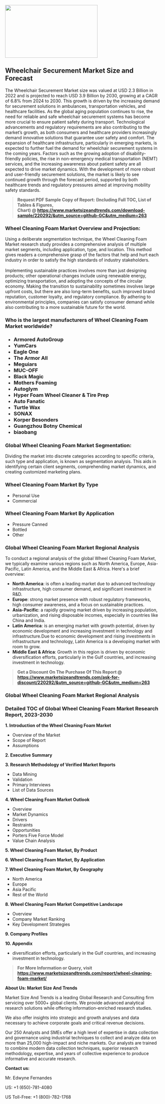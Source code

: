 <p><img class="alignnone size-medium wp-image-20088" src="https://ffe5etoiles.com/wp-content/uploads/2024/12/MST1-300x171.png" alt="" width="300" height="171" /></p><h2>Wheelchair Securement Market Size and Forecast</h2><p>The Wheelchair Securement Market size was valued at USD 2.3 Billion in 2022 and is projected to reach USD 3.9 Billion by 2030, growing at a CAGR of 6.8% from 2024 to 2030. This growth is driven by the increasing demand for securement solutions in ambulances, transportation vehicles, and healthcare facilities. As the global aging population continues to rise, the need for reliable and safe wheelchair securement systems has become more crucial to ensure patient safety during transport. Technological advancements and regulatory requirements are also contributing to the market’s growth, as both consumers and healthcare providers increasingly demand innovative solutions that guarantee user safety and comfort. The expansion of healthcare infrastructure, particularly in emerging markets, is expected to further fuel the demand for wheelchair securement systems in the coming years. Factors such as the growing adoption of disability-friendly policies, the rise in non-emergency medical transportation (NEMT) services, and the increasing awareness about patient safety are all expected to drive market dynamics. With the development of more robust and user-friendly securement solutions, the market is likely to see continued growth through the forecast period, supported by both healthcare trends and regulatory pressures aimed at improving mobility safety standards.</p><blockquote id="" class=""><strong>Request PDF Sample Copy of Report: (Including Full TOC, List of Tables &amp; Figures, Chart)&nbsp;@&nbsp;<strong><a href="https://www.marketsizeandtrends.com/download-sample/220292/&utm_source=github-GC&utm_medium=263" target="_blank">https://www.marketsizeandtrends.com/download-sample/220292/&utm_source=github-GC&utm_medium=263</a></strong></strong></blockquote><h3 id="" class="">Wheel Cleaning Foam Market&nbsp;Overview and Projection:</h3><p id="" class="">Using a deliberate segmentation technique, the Wheel Cleaning Foam Market research study provides a comprehensive analysis of multiple market segments, including application, type, and location. This method gives readers a comprehensive grasp of the factors that help and hurt each industry in order to satisfy the high standards of industry stakeholders. <br /> <br />Implementing sustainable practices involves more than just designing products; other operational changes include using renewable energy, optimizing transportation, and adopting the concepts of the circular economy. Making the transition to sustainability sometimes involves large upfront costs, but there are also long-term benefits, such improved brand reputation, customer loyalty, and regulatory compliance. By adhering to environmental principles, companies can satisfy consumer demand while also contributing to a more sustainable future for the world.</p><h3 id="" class="">Who is the largest manufacturers of&nbsp;Wheel Cleaning Foam Market worldwide?</h3><h3 class=""><p><ul><li>Armored AutoGroup </li><li> YumCars </li><li> Eagle One </li><li> The Armor All </li><li> Meguiars </li><li> MUC-OFF </li><li> Black Magic </li><li> Mothers Foaming </li><li> Autoglym </li><li> Hyper Foam Wheel Cleaner & Tire Prep </li><li> Auto Fanatic </li><li> Turtle Wax </li><li> SONAX </li><li> Korper Besonders </li><li> Guangzhou Botny Chemical </li><li> biaobang</li></ul></p></h3><h3 id="" class="">Global&nbsp;Wheel Cleaning Foam Market Segmentation:</h3><p id="" class="">Dividing the market into discrete categories according to specific criteria, such type and application, is known as segmentation analysis. This aids in identifying certain client segments, comprehending market dynamics, and creating customized marketing plans.</p><h3 id="" class="">Wheel Cleaning Foam Market&nbsp;By Type</h3><p><p><ul><li>Personal Use</li><li> Commercial</p></li></ul></p></p><h3 id="" class="">Wheel Cleaning Foam Market&nbsp;By Application</h3><p class=""><p><ul><li>Pressure Canned</li><li> Bottled</li><li> Other</li></ul></p></p><h3 id="" class="">Global Wheel Cleaning Foam Market Regional Analysis</h3><p id="" class="">To conduct a regional analysis of the global Wheel Cleaning Foam Market, we typically examine various regions such as North America, Europe, Asia-Pacific, Latin America, and the Middle East &amp; Africa. Here's a brief overview:</p><ul><li><strong>North America</strong>: is often a leading market due to advanced technology infrastructure, high consumer demand, and significant investment in R&amp;D.</li><li><strong>Europe</strong>: strong market presence with robust regulatory frameworks, high consumer awareness, and a focus on sustainable practices.</li><li><strong>Asia-Pacific</strong>: a rapidly growing market driven by increasing population, urbanization, and rising disposable incomes, especially in countries like China and India.</li><li><strong>Latin America</strong>: is an emerging market with growth potential, driven by economic development and increasing investment in technology and infrastructure.Due to economic development and rising investments in infrastructure and technology, Latin America is a developing market with room to grow.</li><li><strong>Middle East &amp; Africa</strong>: Growth in this region is driven by economic diversification efforts, particularly in the Gulf countries, and increasing investment in technology.</li></ul><blockquote id="" class=""><strong>Get a Discount On The Purchase Of This Report @ <strong><a href="https://www.marketsizeandtrends.com/ask-for-discount/220292/&utm_source=github-GC&utm_medium=263" target="_blank">https://www.marketsizeandtrends.com/ask-for-discount/220292/&utm_source=github-GC&utm_medium=263</a></strong></strong></blockquote><h3 id="" class="">Global Wheel Cleaning Foam Market Regional Analysis</h3><h3 id="" class="">Detailed TOC of Global Wheel Cleaning Foam Market Research Report, 2023-2030</h3><p id="" class=""><strong>1. Introduction of the Wheel Cleaning Foam Market</strong></p><ul><li>Overview of the Market</li><li>Scope of Report</li><li>Assumptions</li></ul><p id="" class=""><strong>2. Executive Summary</strong></p><p id="" class=""><strong>3. Research Methodology of Verified Market Reports</strong></p><ul><li>Data Mining</li><li>Validation</li><li>Primary Interviews</li><li>List of Data Sources</li></ul><p id="" class=""><strong>4. Wheel Cleaning Foam Market Outlook</strong></p><ul><li>Overview</li><li>Market Dynamics</li><li>Drivers</li><li>Restraints</li><li>Opportunities</li><li>Porters Five Force Model</li><li>Value Chain Analysis</li></ul><p id="" class=""><strong>5. Wheel Cleaning Foam Market, By Product</strong></p><p id="" class=""><strong>6. Wheel Cleaning Foam Market, By Application</strong></p><p id="" class=""><strong>7. Wheel Cleaning Foam Market, By Geography</strong></p><ul><li>North America</li><li>Europe</li><li>Asia Pacific</li><li>Rest of the World</li></ul><p id="" class=""><strong>8. Wheel Cleaning Foam Market Competitive Landscape</strong></p><ul><li>Overview</li><li>Company Market Ranking</li><li>Key Development Strategies</li></ul><p id="" class=""><strong>9. Company Profiles</strong></p><p id="" class=""><strong>10. Appendix</strong></p><ul><li>diversification efforts, particularly in the Gulf countries, and increasing investment in technology.</li></ul><blockquote id="" class=""><strong>For More Information or Query, visit <strong><strong><a href="https://www.marketsizeandtrends.com/report/wheel-cleaning-foam-market/" target="_blank">https://www.marketsizeandtrends.com/report/wheel-cleaning-foam-market/</a></strong></strong></strong></blockquote><p id="" class=""><strong>About Us: Market Size And Trends</strong></p><p id="" class="">Market Size And Trends is a leading Global Research and Consulting firm servicing over 5000+ global clients. We provide advanced analytical research solutions while offering information-enriched research studies.</p><p id="" class="">We also offer insights into strategic and growth analyses and data necessary to achieve corporate goals and critical revenue decisions.</p><p id="" class="">Our 250 Analysts and SMEs offer a high level of expertise in data collection and governance using industrial techniques to collect and analyze data on more than 25,000 high-impact and niche markets. Our analysts are trained to combine modern data collection techniques, superior research methodology, expertise, and years of collective experience to produce informative and accurate research.</p><p id="" class=""><strong>Contact us:</strong></p><p id="" class="">Mr. Edwyne Fernandes</p><p id="" class="">US: +1 (650)-781-4080</p><p id="" class="">US Toll-Free: +1 (800)-782-1768</p>
